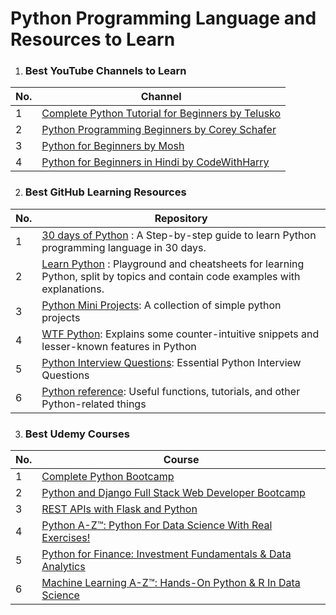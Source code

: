 # Python Programming Language and Resources to Learn


1. ### Best YouTube Channels to Learn
| No. | Channel |
| --- | --------- |
|1  | [Complete Python Tutorial for Beginners by Telusko](https://youtube.com/playlist?list=PLsyeobzWxl7poL9JTVyndKe62ieoN-MZ3) |
|2  | [Python Programming Beginners by Corey Schafer](https://youtube.com/playlist?list=PL-osiE80TeTskrapNbzXhwoFUiLCjGgY7) |
|3  | [Python for Beginners by Mosh](https://youtu.be/_uQrJ0TkZlc) |
|4  | [Python for Beginners in Hindi by CodeWithHarry](https://www.youtube.com/watch?v=aqvDTCpNRek&list=PLu0W_9lII9agICnT8t4iYVSZ3eykIAOME) |


2. ### Best GitHub Learning Resources
| No. | Repository |
| --- | --------- |
|1  | [30 days of Python](http://github.com/Asabeneh/30-Days-Of-Python) : A Step-by-step guide to learn Python programming language in 30 days.|
|2  | [Learn Python](http://github.com/trekhleb/learn-python) : Playground and cheatsheets for learning Python, split by topics and contain code examples with explanations. |
|3  | [Python Mini Projects](http://github.com/Python-World/python-mini-projects): A collection of simple python projects |
|4  | [WTF Python](http://github.com/satwikkansal/wtfpython): Explains some counter-intuitive snippets and lesser-known features in Python |
|5  | [Python Interview Questions](https://github.com/learning-zone/python-interview-questions): Essential Python Interview Questions |
|6  | [Python reference](http://github.com/rasbt/python_reference): Useful functions, tutorials, and other Python-related things |



3. ### Best Udemy Courses
| No. | Course |
| --- | --------- |
|1  | [Complete Python Bootcamp](https://www.udemy.com/course/complete-python-bootcamp/)|
|2  | [Python and Django Full Stack Web Developer Bootcamp](https://www.udemy.com/course/python-and-django-full-stack-web-developer-bootcamp/) |
|3  | [REST APIs with Flask and Python](https://www.udemy.com/course/rest-api-flask-and-python/) |
|4  | [Python A-Z™: Python For Data Science With Real Exercises!](https://www.udemy.com/course/python-coding/) |
|5  | [Python for Finance: Investment Fundamentals & Data Analytics](https://www.udemy.com/course/python-for-finance-investment-fundamentals-data-analytics/) |
|6  | [Machine Learning A-Z™: Hands-On Python & R In Data Science](https://www.udemy.com/course/machinelearning/) |

